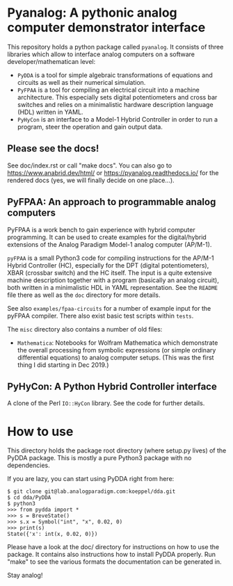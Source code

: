 # Pyanalog: A pythonic analog computer demonstrator interface

This repository holds a python package called `pyanalog`.
It consists of three libraries which allow to interface
analog computers on a software developer/mathematican level:

* `PyDDA` is a tool for simple algebraic transformations of equations
  and circuits as well as their numerical simulation.
* `PyFPAA` is a tool for compiling an electrical circuit into a machine
  architecture. This especially sets digital potentiometers and
  cross bar switches and relies on a minimalistic hardware description
  language (HDL) written in YAML.
* `PyHyCon` is an interface to a Model-1 Hybrid Controller in order to
  run a program, steer the operation and gain output data.
  
## Please see the docs!
See doc/index.rst or call "make docs".
You can also go to https://www.anabrid.dev/html/ or
https://pyanalog.readthedocs.io/ for the rendered docs
(yes, we will finally decide on one place...).
  
## PyFPAA: An approach to programmable analog computers

PyFPAA is a work bench to gain experience with hybrid computer programming.
It can be used to create examples for the digital/hybrid extensions of the 
Analog Paradigm Model-1 analog computer (AP/M-1).

`pyFPAA` is a small Python3 code for compiling
instructions for the AP/M-1 Hybrid Controller (HC),
especially for the DPT (digital potentiometers),
XBAR (crossbar switch) and the HC itself. The input
is a quite extensive machine description together
with a program (basically an analog circuit), both
written in a minimalistic HDL in YAML representation. See the
`README` file there as well as the `doc` directory 
for more details.

See also `examples/fpaa-circuits` for a number of example
input for the pyFPAA compiler. There also exist basic
test scripts within `tests`.

The `misc` directory also contains a number of old files:

 * `Mathematica`: Notebooks for Wolfram
   Mathematica which demonstrate the overall processing from
   symbolic expressions (or simple ordinary differential
   equations) to analog computer setups. (This was the first 
   thing I did starting in Dec 2019.)

## PyHyCon: A Python Hybrid Controller interface

A clone of the Perl `IO::HyCon` library. See the code for
further details.

# How to use

This directory holds the package root directory (where setup.py lives)
of the PyDDA package. This is mostly a pure Python3 package with no
dependencies.

If you are lazy, you can start using PyDDA right from here:

```
$ git clone git@lab.analogparadigm.com:koeppel/dda.git
$ cd dda/PyDDA
$ python3
>>> from pydda import *
>>> s = BreveState()
>>> s.x = Symbol("int", "x", 0.02, 0)
>>> print(s)
State({'x': int(x, 0.02, 0)})
```

Please have a look at the doc/ directory for instructions on how to use the
package. It contains also instructions how to install PyDDA properly.
Run "make" to see the various formats the documentation can be generated in.

Stay analog!

